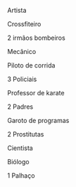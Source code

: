 Artista

Crossfiteiro

2 irmãos bombeiros

Mecânico

Piloto de corrida

3 Policiais

Professor de karate

2 Padres

Garoto de programas

2  Prostitutas

Cientista

Biólogo

1 Palhaço